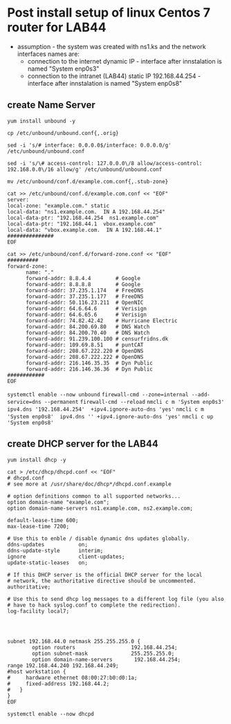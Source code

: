 # Post install setup of linux Centos 7 router for LAB44
* assumption - the system was created with ns1.ks and the network interfaces names are:
   * connection to the internet dynamic IP - interface after innstalation is named "System enp0s3"
   * connection to the intranet (LAB44) static IP 192.168.44.254 - interface after innstalation is named "System enp0s8"
    
## create Name Server 
```
yum install unbound -y
```

```cp /etc/unbound/unbound.conf{,.orig}```

```sed -i 's/# interface: 0.0.0.0$/interface: 0.0.0.0/g' /etc/unbound/unbound.conf```

```sed -i 's/\# access-control: 127.0.0.0\/8 allow/access-control: 192.168.0.0\/16 allow/g' /etc/unbound/unbound.conf```

```mv /etc/unbound/conf.d/example.com.conf{,.stub-zone}```

```
cat >> /etc/unbound/conf.d/example.com.conf << "EOF"
server:
local-zone: "example.com." static
local-data: "ns1.example.com.  IN A 192.168.44.254"
local-data-ptr: "192.168.44.254  ns1.example.com"
local-data-ptr: "192.168.44.1  vbox.example.com"
local-data: "vbox.example.com.  IN A 192.168.44.1"
###############
EOF
```
```
cat >> /etc/unbound/conf.d/forward-zone.conf << "EOF"
##########
forward-zone:
      name: "."
      forward-addr: 8.8.4.4        # Google
      forward-addr: 8.8.8.8        # Google
      forward-addr: 37.235.1.174   # FreeDNS
      forward-addr: 37.235.1.177   # FreeDNS
      forward-addr: 50.116.23.211  # OpenNIC
      forward-addr: 64.6.64.6      # Verisign
      forward-addr: 64.6.65.6      # Verisign
      forward-addr: 74.82.42.42    # Hurricane Electric
      forward-addr: 84.200.69.80   # DNS Watch
      forward-addr: 84.200.70.40   # DNS Watch
      forward-addr: 91.239.100.100 # censurfridns.dk
      forward-addr: 109.69.8.51    # puntCAT
      forward-addr: 208.67.222.220 # OpenDNS
      forward-addr: 208.67.222.222 # OpenDNS
      forward-addr: 216.146.35.35  # Dyn Public
      forward-addr: 216.146.36.36  # Dyn Public
############
EOF
```
```systemctl enable --now unbound```
```firewall-cmd --zone=internal --add-service=dns --permanent```
```firewall-cmd --reload```
```nmcli c m 'System enp0s3' ipv4.dns '192.168.44.254'  +ipv4.ignore-auto-dns 'yes'```
```nmcli c m 'System enp0s8'  ipv4.dns '' +ipv4.ignore-auto-dns 'yes'```
```nmcli c up 'System enp0s8'```
## create DHCP server for the LAB44
```yum install dhcp -y```
```
cat > /etc/dhcp/dhcpd.conf << "EOF"
# dhcpd.conf
# see more at /usr/share/doc/dhcp*/dhcpd.conf.example

# option definitions common to all supported networks...
option domain-name "example.com";
option domain-name-servers ns1.example.com, ns2.example.com;

default-lease-time 600;
max-lease-time 7200;

# Use this to enble / disable dynamic dns updates globally.
ddns-updates           on;
ddns-update-style      interim;
ignore                 client-updates;
update-static-leases   on;

# If this DHCP server is the official DHCP server for the local
# network, the authoritative directive should be uncommented.
authoritative;

# Use this to send dhcp log messages to a different log file (you also
# have to hack syslog.conf to complete the redirection).
log-facility local7;




subnet 192.168.44.0 netmask 255.255.255.0 {
        option routers                  192.168.44.254;
        option subnet-mask              255.255.255.0;
        option domain-name-servers       192.168.44.254;
range 192.168.44.240 192.168.44.249;
#host workstation {
#     hardware ethernet 08:00:27:b0:d0:1a;
#     fixed-address 192.168.44.2;
#	}
}
EOF
```
```systemctl enable --now dhcpd```

